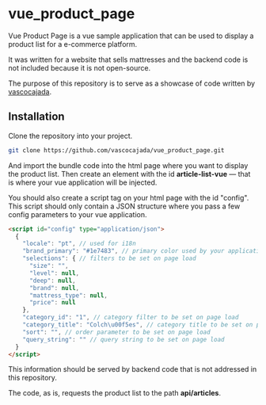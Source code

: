 # vue_product_page

Vue Product Page is a vue sample application that can be used to display a product list for a e-commerce platform.

It was written for a website that sells mattresses and the backend code is not included because it is not open-source.

The purpose of this repository is to serve as a showcase of code written by [vascocajada](https://github.com/vascocajada).

## Installation

Clone the repository into your project.

```bash
git clone https://github.com/vascocajada/vue_product_page.git
```

And import the bundle code into the html page where you want to display the product list. Then create an element with the id **article-list-vue** — that is where your vue application will be injected.

You should also create a script tag on your html page with the id "config". This script should only contain a JSON structure where you pass a few config parameters to your vue application.

```html
<script id="config" type="application/json">
  {
    "locale": "pt", // used for i18n
    "brand_primary": "#1e7483", // primary color used by your application. Passed to vuetify
    "selections": { // filters to be set on page load
      "size": "",
      "level": null,
      "deep": null,
      "brand": null,
      "mattress_type": null,
      "price": null
    },
    "category_id": "1", // category filter to be set on page load
    "category_title": "Colch\u00f5es", // category title to be set on page load
    "sort": "", // order parameter to be set on page load
    "query_string": "" // query string to be set on page load
  }
</script>
```
This information should be served by backend code that is not addressed in this repository.

The code, as is, requests the product list to the path **api/articles**.
